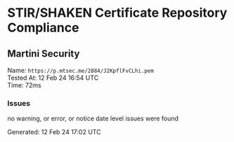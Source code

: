 # STIR/SHAKEN Certificate Repository Compliance

## Martini Security

Name: `https://p.mtsec.me/2884/J2KpflFvCLhi.pem`\
Tested At: 12 Feb 24 16:54 UTC\
Time: 72ms

### Issues

no warning, or error, or notice date level issues were found

Generated: 12 Feb 24 17:02 UTC